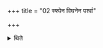 +++
title = "02 स्फ्येन विघनेन पर्श्वा"

+++

<details><summary>थिते</summary>

2. (The assistants of the sacrficer) prepare the altar by means of the wooden sword, the club, the rib-bone, and the axe.

</details>
